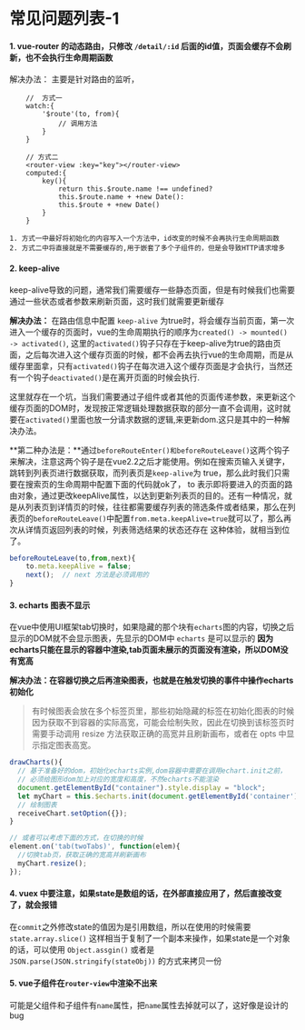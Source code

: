 # 常见问题列表-1

#### 1. vue-router 的动态路由，只修改 `/detail/:id` 后面的id值，页面会缓存不会刷新，也不会执行生命周期函数

解决办法： 主要是针对路由的监听，
```vue
    //  方式一
    watch:{
        '$route'(to, from){
            // 调用方法
        }
    }

    // 方式二
    <router-view :key="key"></router-view>
    computed:{
        key(){
            return this.$route.name !== undefined?
            this.$route.name + +new Date():
            this.$route + +new Date()
        }
    }
```

    1. 方式一中最好将初始化的内容写入一个方法中，id改变的时候不会再执行生命周期函数
    2. 方式二中将直接就是不需要缓存的,用于嵌套了多个子组件的，但是会导致HTTP请求增多


#### 2. keep-alive
keep-alive导致的问题，通常我们需要缓存一些静态页面，但是有时候我们也需要通过一些状态或者参数来刷新页面，这时我们就需要更新缓存

**解决办法：** 在路由信息中配置 `keep-alive` 为true时，将会缓存当前页面，第一次进入一个缓存的页面时，vue的生命周期执行的顺序为`created() -> mounted() -> activated()`, 这里的`activated()`钩子只存在于keep-alive为true的路由页面，之后每次进入这个缓存页面的时候，都不会再去执行vue的生命周期，而是从缓存里面拿，只有`activated()`钩子在每次进入这个缓存页面是才会执行，当然还有一个钩子`deactivated()`是在离开页面的时候会执行.

这里就存在一个坑，当我们需要通过子组件或者其他的页面传递参数，来更新这个缓存页面的DOM时，发现按正常逻辑处理数据获取的部分一直不会调用，这时就要在`activated()`里面也放一分请求数据的逻辑,来更新dom.这只是其中的一种解决办法。

**第二种办法是：**通过`beforeRouteEnter()和beforeRouteLeave()`这两个钩子来解决，注意这两个钩子是在vue2.2之后才能使用。例如在搜索页输入关键字，跳转到列表页进行数据获取，而列表页是`keep-alive`为 true，那么此时我们只需要在搜索页的生命周期中配置下面的代码就ok了， to 表示即将要进入的页面的路由对象，通过更改keepAlive属性，以达到更新列表页的目的。还有一种情况，就是从列表页到详情页的时候，往往都需要缓存列表的筛选条件或者结果，那么在列表页的`beforeRouteLeave()`中配置`from.meta.keepAlive=true`就可以了，那么再次从详情页返回列表的时候，列表筛选结果的状态还存在 这种体验，就相当到位了。
```js
beforeRouteLeave(to,from,next){
    to.meta.keepAlive = false;
    next();  // next 方法是必须调用的
}
```

#### 3. echarts 图表不显示
在vue中使用UI框架tab切换时，如果隐藏的那个块有`echarts`图的内容，切换之后显示的DOM就不会显示图表，先显示的DOM中 `echarts` 是可以显示的
**因为echarts只能在显示的容器中渲染,tab页面未展示的页面没有渲染，所以DOM没有宽高** 

**解决办法：在容器切换之后再渲染图表，也就是在触发切换的事件中操作echarts初始化** 
> 有时候图表会放在多个标签页里，那些初始隐藏的标签在初始化图表的时候因为获取不到容器的实际高宽，可能会绘制失败，因此在切换到该标签页时需要手动调用 resize 方法获取正确的高宽并且刷新画布，或者在 opts 中显示指定图表高宽。

```js
drawCharts(){
  // 基于准备好的dom，初始化echarts实例,dom容器中需要在调用echart.init之前，
  // 必须给图形dom加上对应的宽度和高度，不然echarts不能渲染
  document.getElementById("container").style.display = "block";
  let myChart = this.$echarts.init(document.getElementById('container'));
  // 绘制图表
  receiveChart.setOption({});
}

// 或者可以考虑下面的方式，在切换的时候
element.on('tab(twoTabs)', function(elem){
  //切换tab页，获取正确的宽高并刷新画布
  myChart.resize();
});
```

#### 4. vuex 中要注意，如果state是数组的话，在外部直接应用了，然后直接改变了，就会报错
在`commit`之外修改state的值因为是引用数组，所以在使用的时候需要 `state.array.slice()` 这样相当于复制了一个副本来操作，如果state是一个对象的话，可以使用 `Object.assgin()` 或者是 `JSON.parse(JSON.stringify(stateObj))` 的方式来拷贝一份

####  5. vue子组件在`router-view`中渲染不出来
可能是父组件和子组件有`name`属性，把`name`属性去掉就可以了，这好像是设计的bug